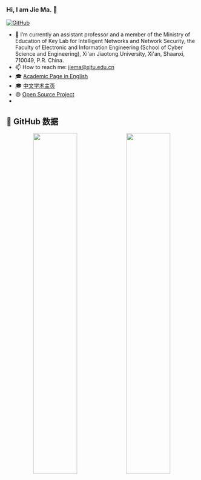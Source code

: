 ### Hi, I am Jie Ma. 👋

[![GitHub](https://img.shields.io/badge/dynamic/json?logo=github&label=GitHub&labelColor=495867&color=495867&query=%24.data.totalSubs&url=https%3A%2F%2Fapi.spencerwoo.com%2Fsubstats%2F%3Fsource%3Dgithub%26queryKey%3Ddr-majie&style=flat-square)](https://github.com/dr-majie)

- 🔭 I’m currently an assistant professor and a member of the Ministry of Education of Key Lab for Intelligent Networks and Network Security, the Faculty of Electronic and Information Engineering (School of Cyber Science and Engineering), Xi'an Jiaotong University, Xi'an, Shaanxi, 710049, P.R. China.
- 📫 How to reach me: jiema@xjtu.edu.cn
- 🎓 [Academic Page in English](https://dr-majie.github.io/)
- 🎓 [中文学术主页](https://gr.xjtu.edu.cn/web/jiema)
- 😄 [Open Source Project](https://github.com/reml-group)
- 
## 💼 GitHub 数据
<p align="center">
  <img src="https://github-stats-majie.vercel.app/api?username=dr-majie&theme=tokyonight&show_icons=true&count_private=true&include_all_commits=true&hide_rank=true" width="48%" />
  <img src="https://github-stats-majie.vercel.app/api/top-langs/?username=dr-majie&layout=compact&theme=tokyonight&hide_progress=true" width="48%" />
</p>


<!--
**dr-majie/dr-majie** is a ✨ _special_ ✨ repository because its `README.md` (this file) appears on your GitHub profile.

Here are some ideas to get you started:

- 🔭 I’m currently working on ...
- 🌱 I’m currently learning ...
- 👯 I’m looking to collaborate on ...
- 🤔 I’m looking for help with ...
- 💬 Ask me about ...
- 📫 How to reach me: ...
- 😄 Pronouns: ...
- ⚡ Fun fact: ...
-->
